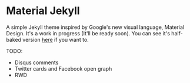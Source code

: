 # Material Jekyll

A simple Jekyll theme inspired by Google's new visual language, Material Design. It's a work in progress (It'll be ready soon). You can see it's half-baked version [here](http://joshuaraichur.com/material-jekyll) if you want to.

TODO:

- Disqus comments
- Twitter cards and Facebook open graph
- RWD
